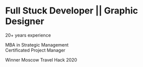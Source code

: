 # Full Stuck Developer || Graphic Designer  
  
20+ years experience  
  
MBA in Strategic Management  
Certificated Project Manager  
  
Winner Moscow Travel Hack 2020
